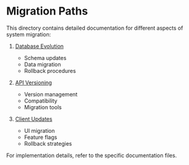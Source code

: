 
# Migration Paths

This directory contains detailed documentation for different aspects of system migration:

1. [Database Evolution](./DATABASE_EVOLUTION.md)
   - Schema updates
   - Data migration
   - Rollback procedures

2. [API Versioning](./API_VERSIONING.md)
   - Version management
   - Compatibility
   - Migration tools

3. [Client Updates](./CLIENT_UPDATES.md)
   - UI migration
   - Feature flags
   - Rollback strategies

For implementation details, refer to the specific documentation files.
